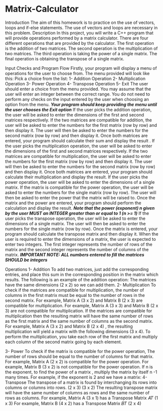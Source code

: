 # Matrix-Calculator
Introduction
The aim of this homework is to practice on the use of vectors, loops and if-else statements. The use of vectors and loops are necessary in this problem.
Description
In this project, you will write a C++ program that will provide operations performed by a matrix calculator. There are four different operations that are provided by the calculator. The first operation is the addition of two matrices. The second operation is the multiplication of two matrices. The third operation is taking the power of a single matrix. The final operation is obtaining the transpose of a single matrix.

Input Checks and Program Flow
Firstly, your program will display a menu of operations for the user to choose from. The menu provided will look like this:
Pick a choice from the list:
1- Addition Operation
2- Multiplication Operation
3- Power Operation
4- Transpose Operation
5- Exit
The user should enter a choice from the menu provided. You may assume that the user will enter an integer between the correct range. You do not need to perform any checks on the input entered by the user when choosing an option from the menu.
***Your program should keep providing the menu until the user chooses the Exit option***
If the user picks the addition operation, the user will be asked to enter the dimensions of the first and second matrices respectively. If the two matrices are compatible for addition, the user will be asked to enter the numbers for the first matrix (row by row) and then display it. The user will then be asked to enter the numbers for the second matrix (row by row) and then display it. Once both matrices are entered, your program should calculate their sum and display the result .
If the user picks the multiplication operation, the user will be asked to enter the dimensions of the first and second matrices respectively. If the two matrices are compatible for multiplication, the user will be asked to enter the numbers for the first matrix (row by row) and then display it. The user will then be asked to enter the numbers for the second matrix (row by row) and then display it. Once both matrices are entered, your program should calculate their multiplication and display the result.
If the user picks the power operation, the user will be asked to enter the dimensions of a single matrix. If the matrix is compatible for the power operation, the user will be asked to enter the numbers for the single matrix (row by row). The user will then be asked to enter the power that the matrix will be raised to. Once the matrix and the power are entered, your program should perform the calculation and display the result.
***Note that the power (exponent) n given by the user MUST an INTEGER greater than or equal to 1 (n >= 1)***
If the user picks the transpose operation, the user will be asked to enter the dimensions of a single matrix. The user will then be asked to enter the numbers for the single matrix (row by row). Once the matrix is entered, your program should calculate the transpose matrix and then display it.
When the user is required to enter the dimensions of a matrix, the user is expected to enter two integers. The first integer represents the number of rows of the matrix and the second integer represents the number of columns of the matrix.
***IMPORTANT NOTE: ALL numbers entered to fill the matrices SHOULD be integers***

Operations
1- Addition
To add two matrices, just add the corresponding entries, and place this sum in the corresponding position in the matrix which results.
The following is an example of the addition operation:
The matrices have the same dimensions (2 x 2) so we can add them.
2- Multiplication
To check if the matrices are compatible for multiplication, the number of columns in the first matrix must be equal to the number of rows in the second matrix.
For example, Matrix A (3 x 2) and Matrix B (2 x 3) are compatible for multiplication.
For example, Matrix A (3 x 3) and Matrix B (2 x 3) are not compatible for multiplication.
If the matrices are compatible for multiplication then the resulting matrix will have the same number of rows as the first matrix and the same number of columns as the second matrix.
For example, Matrix A (3 x 2) and Matrix B (2 x 4) , the resulting multiplication will yield a matrix with the following dimensions (3 x 4).
To perform the multiplication, you take each row of the first matrix and multiply each column of the second matrix going by each element.
      
3- Power
To check if the matrix is compatible for the power operation, The number of rows should be equal to the number of columns for that matrix.
For example, Matrix A (2 x 2) is compatible for the power operation.
For example, Matrix B (3 x 2) is not compatible for the power operation.
If n is the exponent, to find the power of a matrix , multiply the matrix by itself n -1 many times. For example, if the exponent is 2 and we have a matrix:
4- Transpose
The transpose of a matrix is found by interchanging its rows into columns or columns into rows.
(2 x 3) (3 x 2)
The resulting transpose matrix will have the same number of columns as rows and the same number of rows as columns.
For example, Matrix A (3 x 1) has a Transpose Matrix 𝐴𝑇 (1 x 3) For example, Matrix B (4 x 2) has a Transpose Matrix 𝐵𝑇 (2 x 4)


